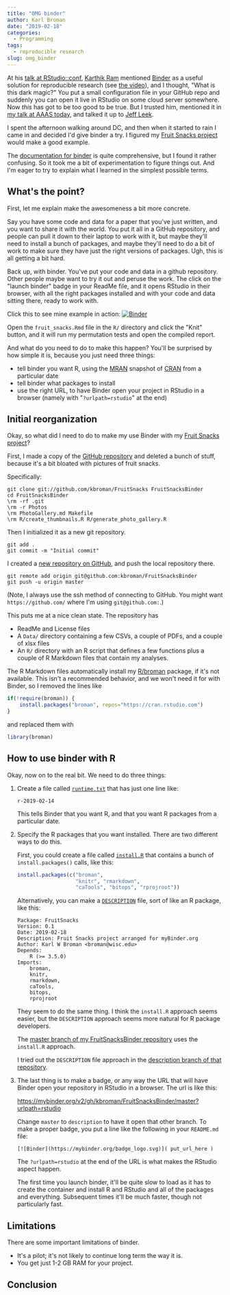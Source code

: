 ```yaml
---
title: "OMG binder"
author: Karl Broman
date: "2019-02-18"
categories:
  - Programming
tags:
  - reproducible research
slug: omg_binder
---
```


At his [talk at
RStudio::conf](https://github.com/karthik/rstudio2019), [Karthik
Ram](http://inundata.org) mentioned
[Binder](https://mybinder.readthedocs.io/en/latest/index.html) as a
useful solution for reproducible research (see [the
video](https://resources.rstudio.com/rstudio-conf-2019/a-guide-to-modern-reproducible-data-science-with-r)),
and I thought, "What is this dark magic?" You put a small
configuration file in your GitHub repo and suddenly you can open it
live in RStudio on some cloud server somewhere. Now _this_ has got to
be too good to be true. But I trusted him, mentioned it in [my talk at
AAAS today](https://bit.ly/rrcollab), and talked it up to [Jeff
Leek](http://jtleek.com).

I spent the afternoon walking around DC, and then when it started to
rain I came in and decided I'd give binder a try. I figured my [Fruit
Snacks project](https://kbroman.org/FruitSnacks) would make a good
example.

The [documentation for
binder](https://mybinder.readthedocs.io/en/latest/index.html) is quite
comprehensive, but I found it rather confusing. So it took me a bit of
experimentation to figure things out. And I'm eager to try to
explain what I learned in the simplest possible terms.

## What's the point?

First, let me explain make the awesomeness a bit more concrete.

Say you have some code and data for a paper that you've just written,
and you want to share it with the world. You put it all in a GitHub
repository, and people can pull it down to their laptop to work with
it, but maybe they'll need to install a bunch of packages, and maybe
they'll need to do a bit of work to make sure they have just the right
versions of packages. Ugh, this is all getting a bit hard.

Back up, with binder. You've put your code and data in a github
repository. Other people maybe want to try it out and peruse the work.
The click on the "launch binder" badge in your ReadMe file, and it
opens RStudio in their browser, with all the right packages installed
and with your code and data sitting there, ready to work with.

Click this to see mine example in action:
[![Binder](https://mybinder.org/badge_logo.svg)](https://mybinder.org/v2/gh/kbroman/FruitSnacksBinder/master?urlpath=rstudio)

Open the `fruit_snacks.Rmd` file in the `R/` directory and click the
"Knit" button, and it will run my permutation tests and open the
compiled report.

And what do you need to do to make this happen? You'll be surprised by
how simple it is, because you just need three things:

- tell binder you want R, using the
  [MRAN](https://mran.microsoft.com/) snapshot of
  [CRAN](https://cran.r-project.org) from a particular date
- tell binder what packages to install
- use the right URL, to have Binder open your project in RStudio in a
  browser (namely with "`?urlpath=rstudio`" at the end)




## Initial reorganization

Okay, so what did I need to do to make my use Binder with my [Fruit
Snacks project](https://kbroman.org/FruitSnacks)?

First, I made a copy of the [GitHub
repository](https://github.com/kbroman/FruitSnacks) and deleted a
bunch of stuff, because it's a bit bloated with pictures of fruit
snacks.

Specifically:

```
git clone git://github.com/kbroman/FruitSnacks FruitSnacksBinder
cd FruitSnacksBinder
\rm -rf .git
\rm -r Photos
\rm PhotoGallery.md Makefile
\rm R/create_thumbnails.R R/generate_photo_gallery.R
```

Then I initialized it as a new git repository.

```
git add .
git commit -m "Initial commit"
```

I created a [new repository on
GitHub](https://github.com/kbroman/FruitSnacksBinder), and push the
local repository there.

```
git remote add origin git@github.com:kbroman/FruitSnacksBinder
git push -u origin master
```

(Note, I always use the ssh method of connecting to GitHub. You might
want `https://github.com/` where I'm using `git@github.com:`.)

This puts me at a nice clean state. The repository has

- ReadMe and License files
- A `Data/` directory containing a few CSVs, a couple of PDFs, and a
  couple of xlsx files
- An `R/` directory with an R script that defines a few functions plus
  a couple of R Markdown files that contain my analyses.

The R Markdown files automatically install my
[R/broman](https://github.com/kbroman/broman) package, if it's not
available. This isn't a recommended behavior, and we won't need it for
with Binder, so I removed the lines like

```r
if(!require(broman)) {
    install.packages("broman", repos="https://cran.rstudio.com")
}
```

and replaced them with

```r
library(broman)
```


## How to use binder with R

Okay, now on to the real bit. We need to do three things:

1. Create a file called
   [`runtime.txt`](https://github.com/kbroman/FruitSnacksBinder/blob/master/runtime.txt)
   that has just one line like:

   ```
   r-2019-02-14
   ```

   This tells Binder that you want R, and that you want R packages
   from a particular date.

2. Specify the R packages that you want installed. There are two
   different ways to do this.

   First, you could create a file called
   [`install.R`](https://github.com/kbroman/FruitSnacksBinder/blob/master/install.R)
   that contains a bunch of `install.packages()` calls, like this:

   ```r
   install.packages(c("broman",
                      "knitr", "rmarkdown",
                      "caTools", "bitops", "rprojroot"))
   ```

   Alternatively, you can make a
   [`DESCRIPTION`](https://github.com/kbroman/FruitSnacksBinder/blob/description/DESCRIPTION)
   file, sort of like an R package, like this:

   ```
   Package: FruitSnacks
   Version: 0.1
   Date: 2019-02-18
   Description: Fruit Snacks project arranged for myBinder.org
   Author: Karl W Broman <broman@wisc.edu>
   Depends:
       R (>= 3.5.0)
   Imports:
       broman,
       knitr,
       rmarkdown,
       caTools,
       bitops,
       rprojroot
   ```

   They seem to do the same thing. I think the `install.R` approach
   seems easier, but the `DESCRIPTION` approach seems more natural for
   R package developers.

   The [master branch of my FruitSnacksBinder
   repository](https://github.com/kbroman/FruitSnacksBinder) uses the
   `install.R` approach.

   I tried out the `DESCRIPTION` file approach in the [description
   branch of that repository](https://github.com/kbroman/FruitSnacksBinder/tree/description).

3. The last thing is to make a badge, or any way the URL that will
   have Binder open your repository in RStudio in a browser.
   The url is like this:

   <https://mybinder.org/v2/gh/kbroman/FruitSnacksBinder/master?urlpath=rstudio>

   Change `master` to `description` to have it open that other branch.
   To make a proper badge, you put a line like the following in your
   `README.md` file:

   ```
   [![Binder](https://mybinder.org/badge_logo.svg)]( put_url_here )
   ```

   The `?urlpath=rstudio` at the end of the URL is what makes the
   RStudio aspect happen.

   The first time you launch binder, it'll be quite slow to load as it
   has to create the container and install R and RStudio and all of
   the packages and everything. Subsequent times it'll be much
   faster, though not particularly fast.

## Limitations

There are some important limitations of binder.

- It's a pilot; it's not likely to continue long term the way it is.
- You get just 1-2 GB RAM for your project.


## Conclusion

